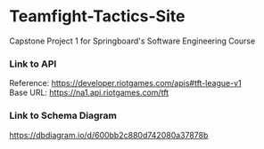 # Teamfight-Tactics-Site

Capstone Project 1 for Springboard's Software Engineering Course

### Link to API

Reference: https://developer.riotgames.com/apis#tft-league-v1  
Base URL: https://na1.api.riotgames.com/tft

### Link to Schema Diagram

https://dbdiagram.io/d/600bb2c880d742080a37878b
